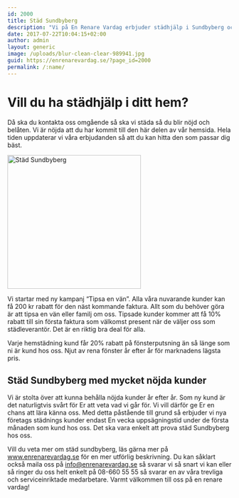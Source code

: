 ```yaml
---
id: 2000
title: Städ Sundbyberg
description: "Vi på En Renare Vardag erbjuder städhjälp i Sundbyberg och på andra ställen runt om i Stockholm"
date: 2017-07-22T10:04:15+02:00
author: admin
layout: generic
image: /uploads/blur-clean-clear-989941.jpg
guid: https://enrenarevardag.se/?page_id=2000
permalink: /:name/
---
```

# Vill du ha städhjälp i ditt hem? 

Då ska du kontakta oss omgående så ska vi städa så du blir nöjd och belåten. Vi är nöjda att du har kommit till den här delen av vår hemsida. Hela tiden uppdaterar vi våra erbjudanden så att du kan hitta den som passar dig bäst.

[<img class="size-medium wp-image-2003 aligncenter" src="https://enrenarevardag.se/wp-content/uploads/2017/07/Flyttstädning-5-300x300.jpg" alt="Städ Sundbyberg" width="300" height="300" srcset="https://enrenarevardag.se/wp-content/uploads/2017/07/Flyttstädning-5-300x300.jpg 300w, https://enrenarevardag.se/wp-content/uploads/2017/07/Flyttstädning-5-150x150.jpg 150w, https://enrenarevardag.se/wp-content/uploads/2017/07/Flyttstädning-5-125x125.jpg 125w, https://enrenarevardag.se/wp-content/uploads/2017/07/Flyttstädning-5.jpg 450w" sizes="(max-width: 300px) 100vw, 300px" />](https://enrenarevardag.se/pris/) 

Vi startar med ny kampanj “Tipsa en vän”. Alla våra nuvarande kunder kan få 200 kr rabatt för den näst kommande faktura. Allt som du behöver göra är att tipsa en vän eller familj om oss. Tipsade kunder kommer att få 10% rabatt till sin första faktura som välkomst present när de väljer oss som städleverantör. Det är en riktig bra deal för alla.

Varje hemstädning kund får 20% rabatt på fönsterputsning än så länge som ni är kund hos oss. Njut av rena fönster år efter år för marknadens lägsta pris.

## Städ Sundbyberg med mycket nöjda kunder

Vi är stolta över att kunna behålla nöjda kunder år efter år. Som ny kund är det naturligtvis svårt för Er att veta vad vi går för. Vi vill därför ge Er en chans att lära känna oss. Med detta påstående till grund så erbjuder vi nya företags städnings kunder endast En vecka uppsägningstid under de första månaden som kund hos oss. Det ska vara enkelt att prova städ Sundbyberg hos oss.

Vill du veta mer om städ sundbyberg, läs gärna mer på www.enrenarevardag.se för en mer utförlig beskrivning. Du kan såklart också maila oss på info@enrenarevardag.se så svarar vi så snart vi kan eller så ringer du oss helt enkelt på 08-660 55 55 så svarar en av våra trevliga och serviceinriktade medarbetare. Varmt välkommen till oss på en renare vardag!